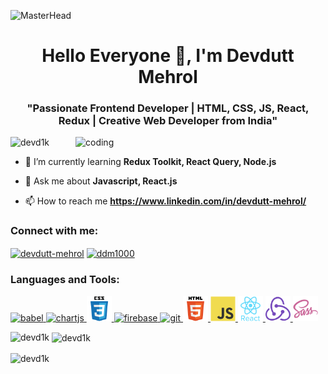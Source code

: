 ![MasterHead](https://logicmojo.com/assets/dist/new_pages/images/js-gif.gif)
<h1 align="center">Hello Everyone 👋, I'm Devdutt Mehrol</h1>
<h3 align="center">"Passionate Frontend Developer | HTML, CSS, JS, React, Redux | Creative Web Developer from India"</h3>
<img align="right" width="400px" src="https://media.tenor.com/vyxkrTFd4MQAAAAC/it-crowd-fire.gif" alt="coding"/>
<p align="left"> <img src="https://komarev.com/ghpvc/?username=devd1k&label=Profile%20views&color=0e75b6&style=flat" alt="devd1k" /> </p>

<!-- <p align="left"> <a href="https://twitter.com/" target="blank"><img src="https://img.shields.io/twitter/follow/?logo=twitter&style=for-the-badge" alt="" /></a> </p> -->

- 🌱 I’m currently learning **Redux Toolkit, React Query, Node.js**

- 💬 Ask me about **Javascript, React.js**

- 📫 How to reach me **https://www.linkedin.com/in/devdutt-mehrol/**

<h3 align="left">Connect with me:</h3>
<p align="left">
<a href="https://linkedin.com/in/devdutt-mehrol" target="blank"><img align="center" src="https://raw.githubusercontent.com/rahuldkjain/github-profile-readme-generator/master/src/images/icons/Social/linked-in-alt.svg" alt="devdutt-mehrol" height="30" width="40" /></a>
<a href="https://codesandbox.com/ddm1000" target="blank"><img align="center" src="https://raw.githubusercontent.com/rahuldkjain/github-profile-readme-generator/master/src/images/icons/Social/codesandbox.svg" alt="ddm1000" height="30" width="40" /></a>
</p>

<h3 align="left">Languages and Tools:</h3>
<p align="left"> <a href="https://babeljs.io/" target="_blank" rel="noreferrer"> <img src="https://www.vectorlogo.zone/logos/babeljs/babeljs-icon.svg" alt="babel" width="40" height="40"/> </a> <a href="https://www.chartjs.org" target="_blank" rel="noreferrer"> <img src="https://www.chartjs.org/media/logo-title.svg" alt="chartjs" width="40" height="40"/> </a> <a href="https://www.w3schools.com/css/" target="_blank" rel="noreferrer"> <img src="https://raw.githubusercontent.com/devicons/devicon/master/icons/css3/css3-original-wordmark.svg" alt="css3" width="40" height="40"/> </a> <a href="https://firebase.google.com/" target="_blank" rel="noreferrer"> <img src="https://www.vectorlogo.zone/logos/firebase/firebase-icon.svg" alt="firebase" width="40" height="40"/> </a> <a href="https://git-scm.com/" target="_blank" rel="noreferrer"> <img src="https://www.vectorlogo.zone/logos/git-scm/git-scm-icon.svg" alt="git" width="40" height="40"/> </a> <a href="https://www.w3.org/html/" target="_blank" rel="noreferrer"> <img src="https://raw.githubusercontent.com/devicons/devicon/master/icons/html5/html5-original-wordmark.svg" alt="html5" width="40" height="40"/> </a> <a href="https://developer.mozilla.org/en-US/docs/Web/JavaScript" target="_blank" rel="noreferrer"> <img src="https://raw.githubusercontent.com/devicons/devicon/master/icons/javascript/javascript-original.svg" alt="javascript" width="40" height="40"/> </a> <a href="https://reactjs.org/" target="_blank" rel="noreferrer"> <img src="https://raw.githubusercontent.com/devicons/devicon/master/icons/react/react-original-wordmark.svg" alt="react" width="40" height="40"/> </a> <a href="https://redux.js.org" target="_blank" rel="noreferrer"> <img src="https://raw.githubusercontent.com/devicons/devicon/master/icons/redux/redux-original.svg" alt="redux" width="40" height="40"/> </a> <a href="https://sass-lang.com" target="_blank" rel="noreferrer"> <img src="https://raw.githubusercontent.com/devicons/devicon/master/icons/sass/sass-original.svg" alt="sass" width="40" height="40"/> </a> </p>

<p><img align="left" src="https://github-readme-stats.vercel.app/api/top-langs?username=devd1k&show_icons=true&locale=en&layout=compact" alt="devd1k" /></p>

<p>&nbsp;<img align="center" src="https://github-readme-stats.vercel.app/api?username=devd1k&show_icons=true&locale=en" alt="devd1k" /></p>

<p><img align="center" src="https://github-readme-streak-stats.herokuapp.com/?user=devd1k&" alt="devd1k" /></p>
